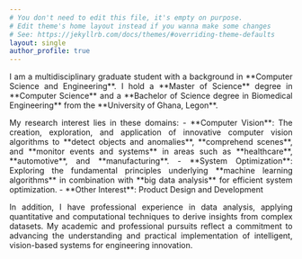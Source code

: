 ```yaml
---
# You don't need to edit this file, it's empty on purpose.
# Edit theme's home layout instead if you wanna make some changes
# See: https://jekyllrb.com/docs/themes/#overriding-theme-defaults
layout: single
author_profile: true
---
```

<p style="text-align:justify;">I am a multidisciplinary graduate student with a background in **Computer Science and Engineering**. I hold a **Master of Science** degree in **Computer Science** and a **Bachelor of Science degree in Biomedical Engineering** from the **University of Ghana, Legon**. </p>

<p style="text-align:justify;">My research interest lies in these domains:
  - **Computer Vision**: The creation, exploration, and application of innovative computer vision algorithms to **detect objects and anomalies**, **comprehend scenes**, and **monitor events and systems**  in areas such as **healthcare**, **automotive**, and **manufacturing**.
  - **System Optimization**:  Exploring the fundamental principles underlying **machine learning algorithms**  in combination with **big data analysis** for efficient system optimization.
  - **Other Interest**:  Product Design and Development </p>

<p style="text-align:justify;">In addition, I have professional experience in data analysis, applying quantitative and computational techniques to derive insights from complex datasets. My academic and professional pursuits reflect a commitment to advancing the understanding and practical implementation of intelligent, vision-based systems for engineering innovation. </p>
